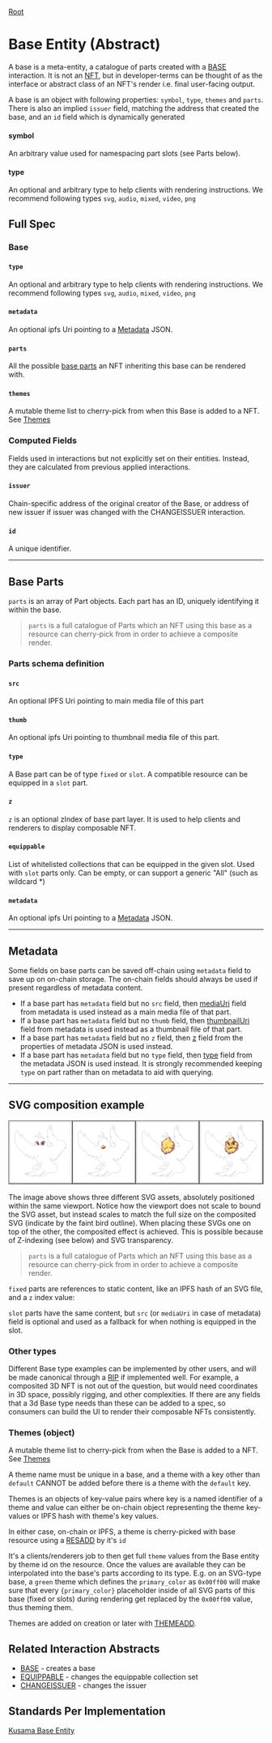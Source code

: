 [Root](../)

# Base Entity (Abstract)

A base is a meta-entity, a catalogue of parts created with a [BASE](../interactions/base.md) interaction. It is not an [NFT](nft.md), but in developer-terms
can be thought of as the interface or abstract class of an NFT's render i.e. final user-facing
output.

A base is an object with following properties: `symbol`, `type`, `themes` and `parts`. There is also an implied
`issuer` field, matching the address that created the base, and an `id` field which is dynamically
generated 

#### symbol

An arbitrary value used for namespacing part slots (see Parts below). 

#### type

An optional and arbitrary type to help clients with rendering instructions. We recommend following types `svg`, `audio`, `mixed`, `video`, `png`

## Full Spec

### Base

####  `type`

An optional and arbitrary type to help clients with rendering instructions. We recommend following types `svg`, `audio`, `mixed`, `video`, `png`

#### `metadata`

An optional ipfs Uri pointing to a [Metadata](./metadata.md) JSON.

#### `parts`

All the possible [base parts](#base-parts) an NFT inheriting this base can be rendered with.

#### `themes`

A mutable theme list to cherry-pick from when this Base is added to a NFT. See [Themes](#themes)

### Computed Fields

Fields used in interactions but not explicitly set on their entities. Instead, they are calculated
from previous applied interactions.


#### `issuer`

Chain-specific address of the original creator of the Base, or address of new issuer if issuer was changed with the CHANGEISSUER interaction.

#### `id`

A unique identifier.

---

## Base Parts

`parts` is an array of Part objects. Each part has an ID, uniquely identifying it within the base.

> `parts` is a full catalogue of Parts which an NFT using this base as a resource can cherry-pick
> from in order to achieve a composite render.

### Parts schema definition

#### `src`

An optional IPFS Uri pointing to main media file of this part

#### `thumb`

An optional ipfs Uri pointing to thumbnail media file of this part.

#### `type`

A Base part can be of type `fixed` or `slot`. A compatible resource can be equipped in a `slot` part. 

#### `z`

`z` is an optional zIndex of base part layer. It is used to help clients and renderers to display composable NFT.

#### `equippable`

List of whitelisted collections that can be equipped in the given slot. Used with `slot` parts only.  Can be empty, or can support a generic "All" (such as wildcard *)

#### `metadata`

An optional ipfs Uri pointing to a [Metadata](./metadata.md) JSON.

---

## Metadata

Some fields on base parts can be saved off-chain using `metadata` field to save up on on-chain storage. The on-chain fields should always be used if present regardless of metadata content.

- If a base part has `metadata` field but no `src` field, then [mediaUri](./metadata.md#mediauri-string) field from metadata is used instead as a main media file of that part.
- If a base part has `metadata` field but no `thumb` field, then [thumbnailUri](./metadata.md#thumbnailuri-string) field from metadata is used instead as a thumbnail file of that part.
- If a base part has `metadata` field but no `z` field, then [z](./metadata.md#z-number) field from the properties of metadata JSON is used instead.
- If a base part has `metadata` field but no `type` field, then [type](./metadata.md#type-string) field from the metadata JSON is used instead. It is strongly recommended keeping `type` on part rather than on metadata to aid with querying.

---

## SVG composition example

![SVG  composition](../images/svg_composition.png)

The image above shows three different SVG assets, absolutely positioned within the same viewport.
Notice how the viewport does not scale to bound the SVG asset, but instead scales to match the full
size on the composited SVG (indicate by the faint bird outline). When placing these SVGs one on top
of the other, the composited effect is achieved. This is possible because of Z-indexing (see below)
and SVG transparency.

> `parts` is a full catalogue of Parts which an NFT using this base as a resource can cherry-pick
> from in order to achieve a composite render.

`fixed` parts are references to static content, like an IPFS hash of an SVG file, and a `z` index
value:

`slot` parts have the same content, but `src` (or `mediaUri` in case of metadata) field is optional and used as a fallback for when nothing is equipped in the slot.

### Other types

Different Base type examples can be implemented by other users, and will be made canonical through a
[RIP](https://github.com/rmrk-team/rmrk-spec#contributing) if implemented well. For example, a
composited 3D NFT is not out of the question, but would need coordinates in 3D space, possibly
rigging, and other complexities. If there are any fields that a 3d Base type needs than these can be added to a spec, so consumers can build the UI to render their composable NFTs consistently.

### Themes (object)

A mutable theme list to cherry-pick from when the Base is added to a NFT. See [Themes](#themes)

A theme name must be unique in a base, and a theme with a key other than `default` CANNOT be added
before there is a theme with the `default` key.

Themes is an objects of key-value pairs where key is a named identifier of a theme and value can either be on-chain object representing the theme key-values or IPFS hash with theme's key values.

In either case, on-chain or IPFS, a theme is cherry-picked with base resource using a [RESADD](../interactions/resadd.md) by it's `id`

It's a clients/renderers job to then get full `theme` values from the Base entity by theme id on the resource. Once the values are available they can be interpolated into the base's
 parts according to its type. E.g. on an SVG-type base, a `green` theme which defines the
`primary_color` as `0x00ff00` will make sure that every `{primary_color}` placeholder inside of all
 SVG parts of this base (fixed or slots) during rendering get replaced by the `0x00ff00`
value, thus theming them.

Themes are added on creation or later with [THEMEADD](../interactions/themeadd.md).

## Related Interaction Abstracts

- [BASE](../interactions/base.md) - creates a base
- [EQUIPPABLE](../interactions/equippable.md) - changes the equippable collection set
- [CHANGEISSUER](../interactions/changeissuer.md) - changes the issuer

## Standards Per Implementation

[Kusama Base Entity](../../kusama/entities/base.md)
